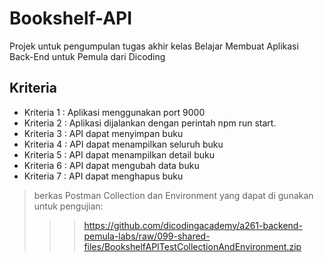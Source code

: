 # Bookshelf-API

Projek untuk pengumpulan tugas akhir kelas Belajar Membuat Aplikasi Back-End untuk Pemula dari Dicoding

## Kriteria

- Kriteria 1 : Aplikasi menggunakan port 9000
- Kriteria 2 : Aplikasi dijalankan dengan perintah npm run start.
- Kriteria 3 : API dapat menyimpan buku
- Kriteria 4 : API dapat menampilkan seluruh buku
- Kriteria 5 : API dapat menampilkan detail buku
- Kriteria 6 : API dapat mengubah data buku
- Kriteria 7 : API dapat menghapus buku

> berkas Postman Collection dan Environment yang dapat di gunakan untuk pengujian:
> 
> > > https://github.com/dicodingacademy/a261-backend-pemula-labs/raw/099-shared-files/BookshelfAPITestCollectionAndEnvironment.zip
